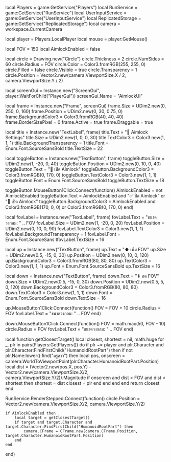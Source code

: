 
local Players = game:GetService("Players")
local RunService = game:GetService("RunService")
local UserInputService = game:GetService("UserInputService")
local ReplicatedStorage = game:GetService("ReplicatedStorage")
local camera = workspace.CurrentCamera

local player = Players.LocalPlayer
local mouse = player:GetMouse()


local FOV = 150
local AimlockEnabled = false


local circle = Drawing.new("Circle")
circle.Thickness = 2
circle.NumSides = 60
circle.Radius = FOV
circle.Color = Color3.fromRGB(255, 255, 0)
circle.Filled = false
circle.Visible = true
circle.Transparency = 1
circle.Position = Vector2.new(camera.ViewportSize.X / 2, camera.ViewportSize.Y / 2)


local screenGui = Instance.new("ScreenGui", player:WaitForChild("PlayerGui"))
screenGui.Name = "AimlockUI"

local frame = Instance.new("Frame", screenGui)
frame.Size = UDim2.new(0, 250, 0, 160)
frame.Position = UDim2.new(0, 30, 0.75, 0)
frame.BackgroundColor3 = Color3.fromRGB(40, 40, 40)
frame.BorderSizePixel = 0
frame.Active = true
frame.Draggable = true

local title = Instance.new("TextLabel", frame)
title.Text = "🔫 Aimlock Settings"
title.Size = UDim2.new(1, 0, 0, 30)
title.TextColor3 = Color3.new(1, 1, 1)
title.BackgroundTransparency = 1
title.Font = Enum.Font.SourceSansBold
title.TextSize = 22

local toggleButton = Instance.new("TextButton", frame)
toggleButton.Size = UDim2.new(1, -20, 0, 40)
toggleButton.Position = UDim2.new(0, 10, 0, 40)
toggleButton.Text = "🔘 เปิด Aimlock"
toggleButton.BackgroundColor3 = Color3.fromRGB(0, 170, 0)
toggleButton.TextColor3 = Color3.new(1, 1, 1)
toggleButton.Font = Enum.Font.SourceSansBold
toggleButton.TextSize = 18

toggleButton.MouseButton1Click:Connect(function()
    AimlockEnabled = not AimlockEnabled
    toggleButton.Text = AimlockEnabled and "✅ ปิด Aimlock" or "🔘 เปิด Aimlock"
    toggleButton.BackgroundColor3 = AimlockEnabled and Color3.fromRGB(170, 0, 0) or Color3.fromRGB(0, 170, 0)
end)

local fovLabel = Instance.new("TextLabel", frame)
fovLabel.Text = "ขนาดวงกลม: " .. FOV
fovLabel.Size = UDim2.new(1, -20, 0, 20)
fovLabel.Position = UDim2.new(0, 10, 0, 90)
fovLabel.TextColor3 = Color3.new(1, 1, 1)
fovLabel.BackgroundTransparency = 1
fovLabel.Font = Enum.Font.SourceSans
tfovLabel.TextSize = 16

local up = Instance.new("TextButton", frame)
up.Text = "⬆ เพิ่ม FOV"
up.Size = UDim2.new(0.5, -15, 0, 30)
up.Position = UDim2.new(0, 10, 0, 120)
up.BackgroundColor3 = Color3.fromRGB(80, 80, 80)
up.TextColor3 = Color3.new(1, 1, 1)
up.Font = Enum.Font.SourceSansBold
up.TextSize = 16

local down = Instance.new("TextButton", frame)
down.Text = "⬇ ลด FOV"
down.Size = UDim2.new(0.5, -15, 0, 30)
down.Position = UDim2.new(0.5, 5, 0, 120)
down.BackgroundColor3 = Color3.fromRGB(80, 80, 80)
down.TextColor3 = Color3.new(1, 1, 1)
down.Font = Enum.Font.SourceSansBold
down.TextSize = 16

up.MouseButton1Click:Connect(function()
    FOV = FOV + 10
    circle.Radius = FOV
    fovLabel.Text = "ขนาดวงกลม: " .. FOV
end)

down.MouseButton1Click:Connect(function()
    FOV = math.max(50, FOV - 10)
    circle.Radius = FOV
    fovLabel.Text = "ขนาดวงกลม: " .. FOV
end)


local function getClosestTarget()
    local closest, shortest = nil, math.huge
    for _, plr in pairs(Players:GetPlayers()) do
        if plr ~= player and plr.Character and plr.Character:FindFirstChild("HumanoidRootPart") then
            if not plr.Name:lower():find("ครูดาว") then
                local pos, onscreen = camera:WorldToViewportPoint(plr.Character.HumanoidRootPart.Position)
                local dist = (Vector2.new(pos.X, pos.Y) - Vector2.new(camera.ViewportSize.X/2, camera.ViewportSize.Y/2)).Magnitude
                if onscreen and dist < FOV and dist < shortest then
                    shortest = dist
                    closest = plr
                end
            end
        end
    end
    return closest
end

RunService.RenderStepped:Connect(function()
    circle.Position = Vector2.new(camera.ViewportSize.X/2, camera.ViewportSize.Y/2)

    if AimlockEnabled then
        local target = getClosestTarget()
        if target and target.Character and target.Character:FindFirstChild("HumanoidRootPart") then
            camera.CFrame = CFrame.new(camera.CFrame.Position, target.Character.HumanoidRootPart.Position)
        end
    end
end)


